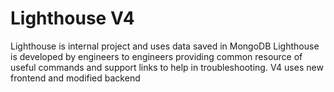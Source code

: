 # Lighthouse V4

Lighthouse is internal project and uses data saved in MongoDB 
Lighthouse is developed by engineers to engineers providing common resource of useful commands and support links to help in troubleshooting.
V4 uses new frontend and modified backend

